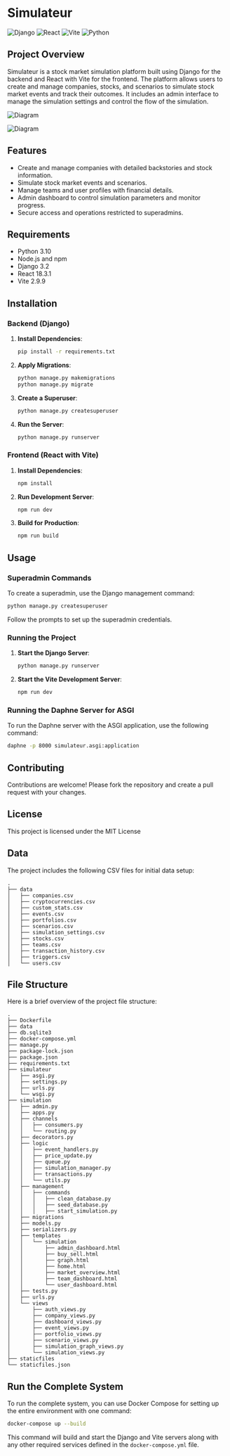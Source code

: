 # Simulateur

![Django](https://img.shields.io/badge/Django-3.2-blue)
![React](https://img.shields.io/badge/React-18.3.1-blue)
![Vite](https://img.shields.io/badge/Vite-2.9.9-blue)
![Python](https://img.shields.io/badge/Python-3.10-blue)

## Project Overview

Simulateur is a stock market simulation platform built using Django for the backend and React with Vite for the frontend. The platform allows users to create and manage companies, stocks, and scenarios to simulate stock market events and track their outcomes. It includes an admin interface to manage the simulation settings and control the flow of the simulation.

![Diagram](https://www.plantuml.com/plantuml/dpng/bLLDRzim3BtxLmWvDIjQT5UVMcGhLWpR2YGx6uhCf4BqOL1KqspOVvzanusSA3LooOVvI3wIZ_Iz8uxajIhSHfg68zTCAExS0n7AfITu4jRCvHzWTqNHMjZCweQR7VjRN1kkeMIp5uwF4bHTN2-vs3Yok2lP0jve_rJpjye54BYIFHc2DVJu1gM0AjYbzhfaZyhotaaQIPAhgeKCJS8ZWg6SAJ2aoZSr9wXBzYLyBQI6plYlhs1ELcmYVz6L4a9O1Basts5tjIzlMbnV5ZxWEKR6NQcfNvT80K5lIxgGy9hXhY7RLIVo3RwOKxx1QTO5S7rcc8gRusnBYsYtK5VQ6jWDRHhq4Z0C-KTeuCB6pzPozTi1FgDTIGNJG-BaQSplmz-I_JAmiE7Zu3WzmuG2xy7aOY7J3CDCpLzVmL2sw1gSGDcGj6QWOHbK8MZ806AKYdRDC0IXNAy1gpYHinfSTA2BEFI1psPyvSf3lk9v483YCUGSYAHPkvWwRcRi-ybYHaEt7H9EZ2HrIEO8ccFBIdb1larJ8QTpN0GOZj9UL7p-jDHojPB2AzfL2bv13KDvRAcSsxTdYxIogYDYjoQllrwY5jbUOIxUZupCsxiIx2BTOmaPv73Jfwaik75SHDRVP5jkvDRqH0TwVwSVKWPVeA4c3f5E1SErzIPLS_wqVAJWK1DkW7x2jbKIILB37C8Q0aE3SJL-gQHxWJgp7BabIz8zr5gQMOY9LiM4xbtGWwQSwZnqny0sCuH30TFzBcT0xQMOlgzO1h7eBEqG-tVZvFE4tTomoTtjxMJ_kYbPK9WhKaKbgF0hYYkWkYFAxAherwG59F7w92MJHYXVWyj1qzJZm8JMEBpdEexhxkmuyFZLD-xH7z0Kckbj-4hMl6Glt1MH_4Vs_lzuDpF8V3dZBhdDBnc2i5Yx8XL_GZrtrKicEjpGwoXTkhr1SzpmDMGSCgCSntvAXzF3xy7KNgl_)


![Diagram](https://www.plantuml.com/plantuml/dpng/NP5DRiCW48Ntd6AKLRBe1Iov2f7ODSeY1x2cUEICYWU4iVfp-WAncpeRMthV6zvZE4u9Ovf7fz0c7q7t8uiAMMFB0IN1xihZx32nbpCA3XHtW1DSpqykIuAH_HrkcVcoDvI1AZDRfWUIL87UWaliAPwy_wZmSbAgTeENrvpTGEtTJN_Tzeb7wcRXT53NStLb4wKv_3TbLf1fm4R2H9qlATrxZfbMg1lWV0oZun_giFGhJA_9LO4ytdyhrRRms0-yUH-WRPKh_yyREu8uYx0C2W3oz79-tlN-K2Mzr0aExT9cNxztR0g-d1eOCTdRbfFqQhcgAVlmJpSrQ-67Mbs1UdNCm_dHVm40)
## Features

- Create and manage companies with detailed backstories and stock information.
- Simulate stock market events and scenarios.
- Manage teams and user profiles with financial details.
- Admin dashboard to control simulation parameters and monitor progress.
- Secure access and operations restricted to superadmins.

## Requirements

- Python 3.10
- Node.js and npm
- Django 3.2
- React 18.3.1
- Vite 2.9.9

## Installation

### Backend (Django)

1. **Install Dependencies**:

    ```bash
    pip install -r requirements.txt
    ```

2. **Apply Migrations**:

    ```bash
    python manage.py makemigrations
    python manage.py migrate
    ```

3. **Create a Superuser**:

    ```bash
    python manage.py createsuperuser
    ```

4. **Run the Server**:

    ```bash
    python manage.py runserver
    ```

### Frontend (React with Vite)

1. **Install Dependencies**:

    ```bash
    npm install
    ```

2. **Run Development Server**:

    ```bash
    npm run dev
    ```

3. **Build for Production**:

    ```bash
    npm run build
    ```

## Usage

### Superadmin Commands

To create a superadmin, use the Django management command:

```bash
python manage.py createsuperuser
```

Follow the prompts to set up the superadmin credentials.

### Running the Project

1. **Start the Django Server**:

    ```bash
    python manage.py runserver
    ```

2. **Start the Vite Development Server**:

    ```bash
    npm run dev
    ```

### Running the Daphne Server for ASGI

To run the Daphne server with the ASGI application, use the following command:

```bash
daphne -p 8000 simulateur.asgi:application
```

## Contributing

Contributions are welcome! Please fork the repository and create a pull request with your changes.

## License

This project is licensed under the MIT License

## Data

The project includes the following CSV files for initial data setup:

```plaintext
.
├── data
│   ├── companies.csv
│   ├── cryptocurrencies.csv
│   ├── custom_stats.csv
│   ├── events.csv
│   ├── portfolios.csv
│   ├── scenarios.csv
│   ├── simulation_settings.csv
│   ├── stocks.csv
│   ├── teams.csv
│   ├── transaction_history.csv
│   ├── triggers.csv
│   └── users.csv
```

## File Structure

Here is a brief overview of the project file structure:

```plaintext
.
├── Dockerfile
├── data
├── db.sqlite3
├── docker-compose.yml
├── manage.py
├── package-lock.json
├── package.json
├── requirements.txt
├── simulateur
│   ├── asgi.py
│   ├── settings.py
│   ├── urls.py
│   └── wsgi.py
├── simulation
│   ├── admin.py
│   ├── apps.py
│   ├── channels
│   │   ├── consumers.py
│   │   └── routing.py
│   ├── decorators.py
│   ├── logic
│   │   ├── event_handlers.py
│   │   ├── price_update.py
│   │   ├── queue.py
│   │   ├── simulation_manager.py
│   │   ├── transactions.py
│   │   └── utils.py
│   ├── management
│   │   ├── commands
│   │   │   ├── clean_database.py
│   │   │   ├── seed_database.py
│   │   │   ├── start_simulation.py
│   ├── migrations
│   ├── models.py
│   ├── serializers.py
│   ├── templates
│   │   └── simulation
│   │       ├── admin_dashboard.html
│   │       ├── buy_sell.html
│   │       ├── graph.html
│   │       ├── home.html
│   │       ├── market_overview.html
│   │       ├── team_dashboard.html
│   │       └── user_dashboard.html
│   ├── tests.py
│   ├── urls.py
│   └── views
│       ├── auth_views.py
│       ├── company_views.py
│       ├── dashboard_views.py
│       ├── event_views.py
│       ├── portfolio_views.py
│       ├── scenario_views.py
│       ├── simulation_graph_views.py
│       └── simulation_views.py
├── staticfiles
└── staticfiles.json
```

## Run the Complete System

To run the complete system, you can use Docker Compose for setting up the entire environment with one command:

```bash
docker-compose up --build
```

This command will build and start the Django and Vite servers along with any other required services defined in the `docker-compose.yml` file.